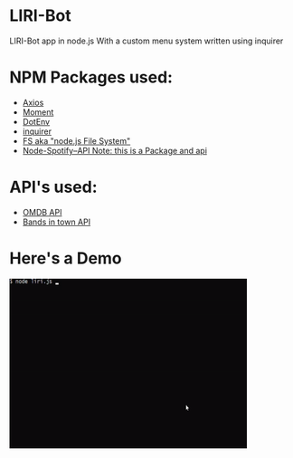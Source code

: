 # LIRI-Bot

LIRI-Bot app in node.js
With a custom menu system written using inquirer

# NPM Packages used:
* [Axios](https://www.npmjs.com/package/axios)
* [Moment](https://momentjs.com/)
* [DotEnv](https://www.npmjs.com/package/dotenv)
* [inquirer](https://www.npmjs.com/package/inquirer)
* [FS aka "node.js File System"](https://nodejs.org/api/fs.html)
* [Node-Spotify–API Note: this is a Package and api](https://www.npmjs.com/package/node-spotify-api)
# API's used:
* [OMDB API](http://www.omdbapi.com/)
* [Bands in town API](https://manager.bandsintown.com/support/bandsintown-api)

# Here's a Demo
<img src="https://github.com/Prince0fTime/LIRI-Bot/blob/master/LIRI.gif" width="420" height="300"></img>
